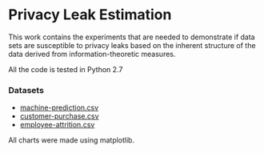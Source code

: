 # Privacy Leak Estimation

This work contains the experiments that are needed to demonstrate if data sets are susceptible to privacy leaks based on the inherent structure of the data derived from information-theoretic measures.


All the code is tested in Python 2.7

### Datasets
- [machine-prediction.csv](https://www.kaggle.com/datasets/umerrtx/machine-failure-prediction-using-sensor-data)
- [customer-purchase.csv](https://www.kaggle.com/datasets/rabieelkharoua/predict-customer-purchase-behavior-dataset)
- [employee-attrition.csv](https://www.kaggle.com/datasets/mrsimple07/employee-attrition-data-prediction)


All charts were made using matplotlib.
